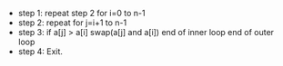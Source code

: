 * step 1: repeat step 2 for i=0 to n-1
* step 2: repeat for j=i+1 to n-1
* step 3: if a[j] > a[i]
           swap(a[j] and a[i])
           end of inner loop
           end of outer loop
* step 4: Exit.
